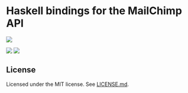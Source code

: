 # Haskell bindings for the MailChimp API

[![][1]][0]

[0]: https://travis-ci.org/jpvillaisaza/mailchimp-haskell
[1]: https://travis-ci.org/jpvillaisaza/mailchimp-haskell.svg?branch=master

![][2]
![][3]

[2]: https://www.stackage.org/package/mailchimp/badge/lts
[3]: https://www.stackage.org/package/mailchimp/badge/nightly

## License

Licensed under the MIT license. See [LICENSE.md](LICENSE.md).

[mailchimp]: http://mailchimp.com/
[mailchimp-api]: http://developer.mailchimp.com/
